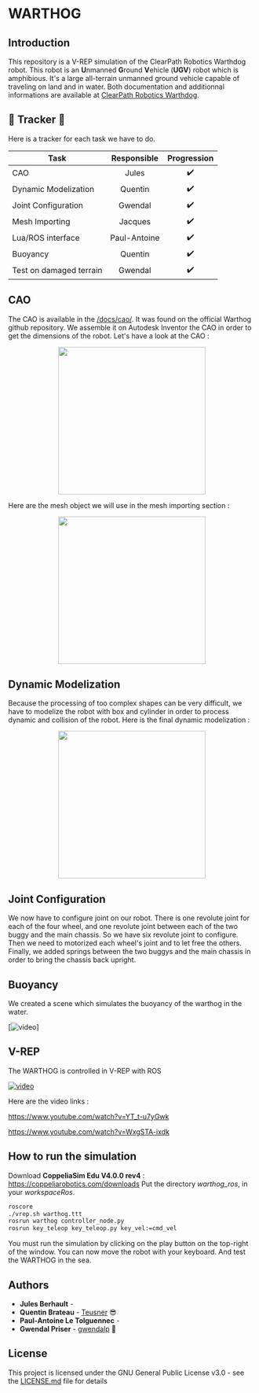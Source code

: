 # WARTHOG

## Introduction

This repository is a V-REP simulation of the ClearPath Robotics Warthdog robot. This robot is an **U**nmanned **G**round **V**ehicle (**UGV**)  robot which is amphibious. It's a large all-terrain unmanned ground vehicle capable of traveling on land and in water. Both documentation and additionnal informations are available at [ClearPath Robotics Warthdog](https://clearpathrobotics.com/warthog-unmanned-ground-vehicle-robot/).

## :barber: Tracker :barber:
Here is a tracker for each task we have to do.

| Task                   |Responsible | Progression      |
| -----------------------|:----------:|:----------------:|
| CAO                    |Jules       |:heavy_check_mark:|
| Dynamic Modelization   |Quentin     |:heavy_check_mark:|
| Joint Configuration    |Gwendal     |:heavy_check_mark:|
| Mesh Importing         |Jacques     |:heavy_check_mark:|
| Lua/ROS interface      |Paul-Antoine|:heavy_check_mark:|
| Buoyancy				 |Quentin	  |:heavy_check_mark:|
| Test on damaged terrain|Gwendal     |:heavy_check_mark:|



## CAO

The CAO is available in the [/docs/cao/](https://github.com/gwendalp/WARTHOG/tree/master/docs/cao). It was found on the official Warthog github repository. We assemble it on Autodesk Inventor the CAO in order to get the dimensions of the robot. Let's have a look at the CAO :

<p align="center">
    <img src="https://raw.githubusercontent.com/gwendalp/WARTHOG/master/docs/images/cao.png" width="300">
</p>

Here are the mesh object we will use in the mesh importing section :

<p align="center">
    <img src="https://raw.githubusercontent.com/gwendalp/WARTHOG/master/docs/images/mesh.png" width="300">
</p>

## Dynamic Modelization

Because the processing of too complex shapes can be very difficult, we have to modelize the robot with box and cylinder in order to process dynamic and collision of the robot. Here is the final dynamic modelization :

<p align="center">
    <img src="https://raw.githubusercontent.com/gwendalp/WARTHOG/master/docs/images/dynamic_modelization.png" width="300">
</p>

## Joint Configuration

We now have to configure joint on our robot. There is one revolute joint for each of the four wheel, and one revolute joint between each of the two buggy and the main chassis. So we have six revolute joint to configure. Then we need to motorized each wheel's joint and to let free the others. Finally, we added springs between the two buggys and the main chassis in order to bring the chassis back upright. 


## Buoyancy

We created a scene which simulates the buoyancy of the warthog in the water. 

[![video](https://github.com/gwendalp/WARTHOG/blob/master/docs/images/buoyancy.gif)]

## V-REP 

The WARTHOG is controlled in V-REP with ROS


[![video](https://github.com/gwendalp/WARTHOG/blob/master/docs/images/warthog.gif)](https://youtu.be/YT_t-u7yGwk "video")

Here are the video links :

https://www.youtube.com/watch?v=YT_t-u7yGwk

https://www.youtube.com/watch?v=WxgSTA-ixdk

## How to run the simulation
Download **CoppeliaSim Edu V4.0.0 rev4** : https://coppeliarobotics.com/downloads
Put the directory *warthog_ros*, in your *workspaceRos*.

```bash
roscore
./vrep.sh warthog.ttt
rosrun warthog controller_node.py
rosrun key_teleop key_teleop.py key_vel:=cmd_vel
```
You must run the simulation by clicking on the play button on the top-right of the window.
You can now move the robot with your keyboard. And test the WARTHOG in the sea. 


## Authors

* **Jules Berhault** - 
* **Quentin Brateau** -  [Teusner](https://github.com/Teusner) :sunglasses:
* **Paul-Antoine Le Tolguennec** - 
* **Gwendal Priser** - [gwendalp](https://github.com/gwendalp) :ocean:

## License

This project is licensed under the GNU General Public License v3.0 - see the [LICENSE.md](LICENSE.md) file for details


